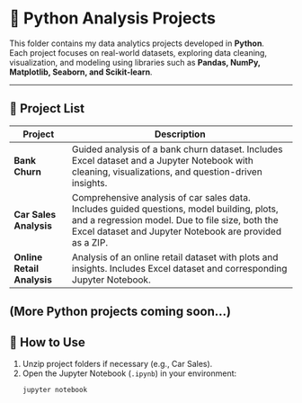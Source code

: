 # 🐍 Python Analysis Projects

This folder contains my data analytics projects developed in **Python**.  
Each project focuses on real-world datasets, exploring data cleaning, visualization, and modeling using libraries such as **Pandas, NumPy, Matplotlib, Seaborn, and Scikit-learn**.  

---

## 📝 Project List

| Project | Description |
|---------|-------------|
| **Bank Churn** | Guided analysis of a bank churn dataset. Includes Excel dataset and a Jupyter Notebook with cleaning, visualizations, and question-driven insights. |
| **Car Sales Analysis** | Comprehensive analysis of car sales data. Includes guided questions, model building, plots, and a regression model. Due to file size, both the Excel dataset and Jupyter Notebook are provided as a ZIP. |
| **Online Retail Analysis** | Analysis of an online retail dataset with plots and insights. Includes Excel dataset and corresponding Jupyter Notebook. |

(More Python projects coming soon...)
---

## 🔧 How to Use
1. Unzip project folders if necessary (e.g., Car Sales).  
2. Open the Jupyter Notebook (`.ipynb`) in your environment:
   ```bash
   jupyter notebook
